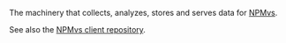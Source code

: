 The machinery that collects, analyzes, stores and serves data for [NPMvs](https://npmvs.com/).

See also the [NPMvs client repository](https://github.com/vibl/npmvs-client).